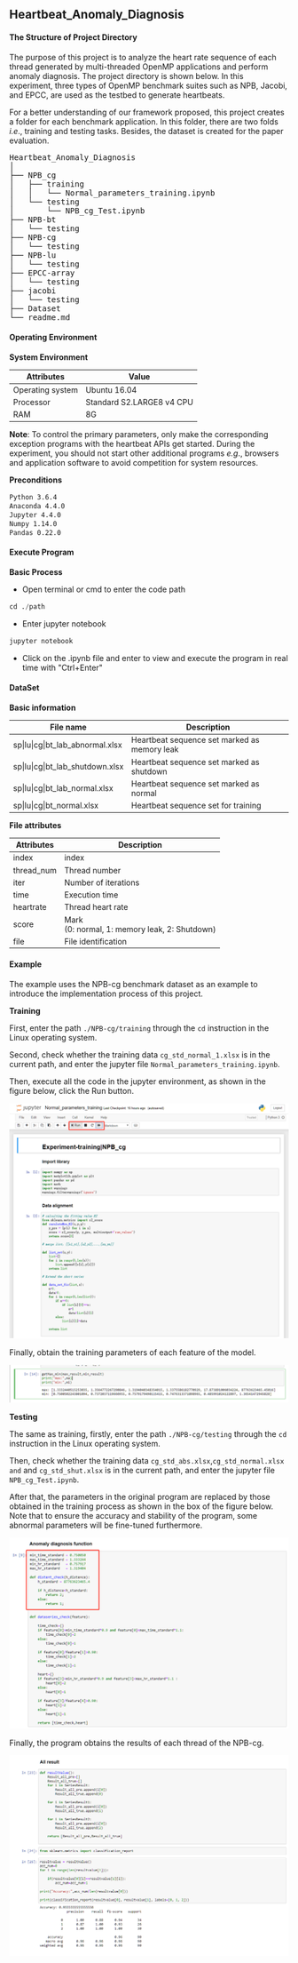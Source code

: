 ## Heartbeat_Anomaly_Diagnosis

#### **The** **Structure** **of** **Project** Directory 

The purpose of this project is to analyze the heart rate sequence of each thread generated by multi-threaded OpenMP applications and perform anomaly diagnosis. The project directory is shown below. In this experiment, three types of OpenMP benchmark suites such as NPB, Jacobi, and EPCC, are used as the testbed to generate heartbeats. 

For a better understanding of our framework proposed, this project creates a folder for each benchmark application. In this folder, there are two folds *i.e*., training and testing tasks. Besides, the dataset is created for the paper evaluation. 



<pre>
Heartbeat_Anomaly_Diagnosis
│
├── NPB_cg
│   ├── training
│   │   └── Normal_parameters_training.ipynb
│   └── testing
│       └── NPB_cg_Test.ipynb
├── NPB-bt
│   └── testing
├── NPB-cg
│   └── testing
├── NPB-lu
│   └── testing
├── EPCC-array
│   └── testing
├── jacobi
│   └── testing
├── Dataset
└── readme.md
</pre>




#### Operating Environment

**System Environment**

| Attributes       | Value        |
| ---------------- | ------------ |
| Operating system | Ubuntu 16.04 |
|Processor|Standard S2.LARGE8 v4 CPU|
|RAM|8G|

**Note**:  To control the primary parameters, only make the corresponding exception programs with the heartbeat APIs get started. During the experiment, you should not start other additional programs *e.g*., browsers and application software to avoid competition for system resources. 

**Preconditions**

```
Python 3.6.4
Anaconda 4.4.0
Jupyter 4.4.0
Numpy 1.14.0
Pandas 0.22.0
```



#### Execute Program

**Basic Process**

* Open terminal or cmd to enter the code path

```python
cd ./path
```

* Enter jupyter notebook

```python
jupyter notebook
```

* Click on the .ipynb file and enter to view and execute the program in real time with "Ctrl+Enter"



#### DataSet

**Basic information**

| File name                        | Description                                  |
| -------------------------------- | -------------------------------------------- |
| sp\|lu\|cg\|bt_lab_abnormal.xlsx | Heartbeat sequence set marked as memory leak |
| sp\|lu\|cg\|bt_lab_shutdown.xlsx | Heartbeat sequence set marked as shutdown    |
| sp\|lu\|cg\|bt_lab_normal.xlsx   | Heartbeat sequence set marked as normal      |
| sp\|lu\|cg\|bt_normal.xlsx       | Heartbeat sequence set for training          |

**File attributes**

| Attributes | Description                                         |
| ---------- | --------------------------------------------------- |
| index      | index                                               |
| thread_num | Thread number                                       |
| iter       | Number of iterations                                |
| time       | Execution time                                      |
| heartrate  | Thread heart rate                                   |
| score      | Mark <br/> (0: normal, 1: memory leak, 2: Shutdown) |
| file       | File identification                                 |



#### Example

The example uses the NPB-cg benchmark dataset as an example to introduce the implementation process of this project.

**Training**

First, enter the path ```./NPB-cg/training``` through the ```cd``` instruction in the Linux operating system. 

Second, check whether the training data ```cg_std_normal_1.xlsx``` is in the current path, and enter the jupyter file ```Normal_parameters_training.ipynb```.

Then, execute all the code in the jupyter environment, as shown in the figure below, click the Run button.

![](./img/1.png)

Finally, obtain the training parameters of each feature of the model.

![](./img/2.png)

**Testing**

The same as training, firstly, enter the path ```./NPB-cg/testing``` through the ```cd``` instruction in the Linux operating system. 

Then, check whether the training data ```cg_std_abs.xlsx```,```cg_std_normal.xlsx and``` and ```cg_std_shut.xlsx``` is in the current path, and enter the jupyter file ```NPB_cg_Test.ipynb```.

After that, the parameters in the original program are replaced by those obtained in the training process as shown in the box of the figure below. Note that to ensure the accuracy and stability of the program, some abnormal parameters will be fine-tuned furthermore.

![](./img/3.png)

Finally, the program obtains the results of each thread of the NPB-cg.

![](./img/4.png)
